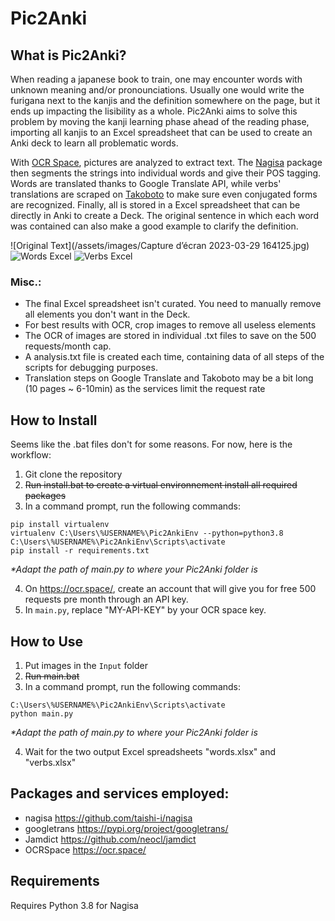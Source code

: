 # Pic2Anki
## What is Pic2Anki?
When reading a japanese book to train, one may encounter words with unknown meaning and/or pronounciations. Usually one would write the furigana next to the kanjis and the definition somewhere on the page, but it ends up impacting the lisibility as a whole. Pic2Anki aims to solve this problem by moving the kanji learning phase ahead of the reading phase, importing all kanjis to an Excel spreadsheet that can be used to create an Anki deck to learn all problematic words.

With [OCR Space](https://ocr.space/), pictures are analyzed to extract text. The [Nagisa](https://github.com/taishi-i/nagisa) package then segments the strings into individual words and give their POS tagging. Words are translated thanks to Google Translate API, while verbs' translations are scraped on [Takoboto](https://takoboto.jp/) to make sure even conjugated forms are recognized. Finally, all is stored in a Excel spreadsheet that can be directly in Anki to create a Deck. The original sentence in which each word was contained can also make a good example to clarify the definition.

![Original Text](/assets/images/Capture d’écran 2023-03-29 164125.jpg)
![Words Excel](/assets/images/words.jpg)
![Verbs Excel](/assets/images/verbs.jpg)

### Misc.:
- The final Excel spreadsheet isn't curated. You need to manually remove all elements you don't want in the Deck.
- For best results with OCR, crop images to remove all useless elements
- The OCR of images are stored in individual .txt files to save on the 500 requests/month cap.
- A analysis.txt file is created each time, containing data of all steps of the scripts for debugging purposes.
- Translation steps on Google Translate and Takoboto may be a bit long (10 pages ~ 6-10min) as the services limit the request rate

## How to Install
Seems like the .bat files don't for some reasons. For now, here is the workflow:
1. Git clone the repository 
2. ~~Run install.bat to create a virtual environnement install all required packages~~ 
3. In a command prompt, run the following commands:
```
pip install virtualenv
virtualenv C:\Users\%USERNAME%\Pic2AnkiEnv --python=python3.8
C:\Users\%USERNAME%\Pic2AnkiEnv\Scripts\activate
pip install -r requirements.txt
```
*\*Adapt the path of main.py to where your Pic2Anki folder is* 

4. On https://ocr.space/, create an account that will give you for free 500 requests pre month through an API key. 
5. In `main.py`, replace "MY-API-KEY" by your OCR space key.

## How to Use
1. Put images in the `Input` folder 
2. ~~Run main.bat~~ 
3. In a command prompt, run the following commands:
```
C:\Users\%USERNAME%\Pic2AnkiEnv\Scripts\activate
python main.py
```
*\*Adapt the path of main.py to where your Pic2Anki folder is*  

4. Wait for the two output Excel spreadsheets "words.xlsx" and "verbs.xlsx"

## Packages and services employed:
- nagisa      https://github.com/taishi-i/nagisa 
- googletrans https://pypi.org/project/googletrans/
- Jamdict     https://github.com/neocl/jamdict
- OCRSpace    https://ocr.space/

## Requirements
Requires Python 3.8 for Nagisa
